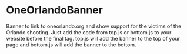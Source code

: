 # OneOrlandoBanner
Banner to link to oneorlando.org and show support for the victims of the Orlando shooting. Just add the code from top.js or bottom.js to your website before the final </body> tag. top.js will add the banner to the top of your page and bottom.js will add the banner to the bottom.
